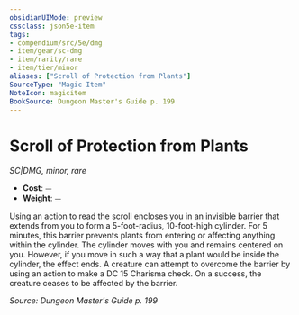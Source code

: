 ```yaml
---
obsidianUIMode: preview
cssclass: json5e-item
tags:
- compendium/src/5e/dmg
- item/gear/sc-dmg
- item/rarity/rare
- item/tier/minor
aliases: ["Scroll of Protection from Plants"]
SourceType: "Magic Item"
NoteIcon: magicitem
BookSource: Dungeon Master's Guide p. 199
---
```

# Scroll of Protection from Plants
*SC|DMG, minor, rare*  

- **Cost**: ⏤
- **Weight**: ⏤

Using an action to read the scroll encloses you in an [invisible](/3-Mechanics/CLI/rules/conditions.md#invisible) barrier that extends from you to form a 5-foot-radius, 10-foot-high cylinder. For 5 minutes, this barrier prevents plants from entering or affecting anything within the cylinder. The cylinder moves with you and remains centered on you. However, if you move in such a way that a plant would be inside the cylinder, the effect ends. A creature can attempt to overcome the barrier by using an action to make a DC 15 Charisma check. On a success, the creature ceases to be affected by the barrier.

*Source: Dungeon Master's Guide p. 199*